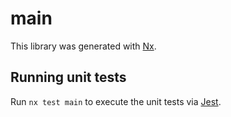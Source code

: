 # main

This library was generated with [Nx](https://nx.dev).

## Running unit tests

Run `nx test main` to execute the unit tests via [Jest](https://jestjs.io).
